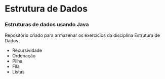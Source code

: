 # Estrutura de Dados

### Estruturas de dados usando Java

Repositório criado para armazenar os exercícios da disciplina Estrutura de Dados.

* Recursividade
* Ordenação
* Pilha
* Fila
* Listas